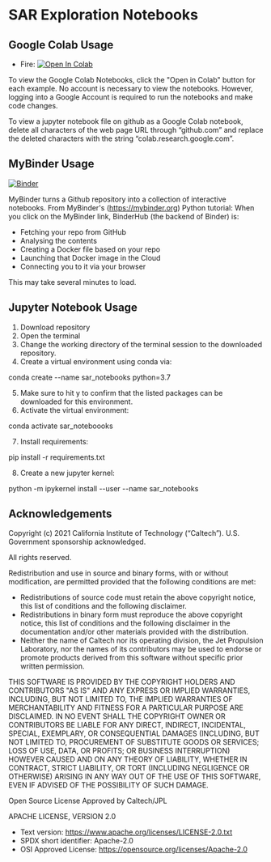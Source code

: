 # SAR Exploration Notebooks

## Google Colab Usage

* Fire: [![Open In Colab](https://colab.research.google.com/assets/colab-badge.svg)](https://colab.research.google.com/github/anniepeacock/sar_notebooks/blob/master/sar_notebooks/Science/fire/Fire.ipynb)

To view the Google Colab Notebooks, click the "Open in Colab" button for each example. No account is necessary to view the notebooks. However, logging into a Google Account is required to run the notebooks and make code changes.

To view a jupyter notebook file on github as a Google Colab notebook, delete all characters of the web page URL through “github.com” and replace the deleted characters with the string “colab.research.google.com”.

## MyBinder Usage

[![Binder](https://mybinder.org/badge_logo.svg)](https://mybinder.org/v2/gh/anniepeacock/sar_notebooks/devel)

MyBinder turns a Github repository into a collection of interactive notebooks. 
From MyBinder's (https://mybinder.org) Python tutorial:
When you click on the MyBinder link, BinderHub (the backend of Binder) is:
* Fetching your repo from GitHub
* Analysing the contents
* Creating a Docker file based on your repo
* Launching that Docker image in the Cloud
* Connecting you to it via your browser

This may take several minutes to load.

## Jupyter Notebook Usage 

1. Download repository
2. Open the terminal
3. Change the working directory of the terminal session to the downloaded repository.
4. Create a virtual environment using conda via:

conda create --name sar_notebooks python=3.7

5. Make sure to hit y to confirm that the listed packages can be downloaded for this environment.
6. Activate the virtual environment:

conda activate sar_noteboooks

7. Install requirements:

pip install -r requirements.txt

8. Create a new jupyter kernel:

python -m ipykernel install --user --name sar_notebooks

## Acknowledgements

Copyright  (c) 2021  California  Institute  of Technology (“Caltech”). U.S. Government sponsorship acknowledged. 

All  rights  reserved. 

Redistribution  and  use  in  source  and  binary  forms,  with  or  without  modification,  are  permitted  provided that the  following  conditions are  met:   
* Redistributions  of  source  code  must  retain  the  above  copyright  notice,  this  list  of  conditions  and the  following  disclaimer. 
* Redistributions  in  binary  form  must  reproduce  the  above  copyright  notice,  this  list  of  conditions and  the  following  disclaimer  in  the        documentation  and/or other materials provided  with  the distribution. 
* Neither  the  name  of  Caltech  nor  its  operating  division,  the  Jet  Propulsion  Laboratory,  nor  the names  of  its  contributors  may  be  used  to  endorse  or  promote  products  derived  from  this  software without  specific  prior  written  permission. 
  
  
THIS  SOFTWARE  IS  PROVIDED  BY  THE  COPYRIGHT  HOLDERS  AND  CONTRIBUTORS  "AS IS" AND  ANY  EXPRESS  OR  IMPLIED  WARRANTIES, INCLUDING, BUT  NOT  LIMITED  TO, THE  IMPLIED  WARRANTIES  OF  MERCHANTABILITY  AND  FITNESS  FOR A  PARTICULAR PURPOSE ARE DISCLAIMED. IN NO EVENT SHALL THE  COPYRIGHT  OWNER OR CONTRIBUTORS BE  LIABLE  FOR  ANY  DIRECT,  INDIRECT,  INCIDENTAL,  SPECIAL, EXEMPLARY, OR  CONSEQUENTIAL  DAMAGES (INCLUDING,  BUT  NOT  LIMITED  TO, PROCUREMENT OF SUBSTITUTE GOODS OR SERVICES; LOSS  OF  USE, DATA, OR  PROFITS; OR  BUSINESS  INTERRUPTION)  HOWEVER  CAUSED  AND  ON  ANY  THEORY  OF  LIABILITY, WHETHER IN CONTRACT, STRICT LIABILITY,  OR TORT (INCLUDING NEGLIGENCE OR OTHERWISE)  ARISING  IN  ANY  WAY  OUT  OF  THE  USE  OF  THIS  SOFTWARE,  EVEN  IF ADVISED OF  THE  POSSIBILITY  OF  SUCH  DAMAGE. 

Open  Source  License  Approved  by  Caltech/JPL 

APACHE  LICENSE,  VERSION  2.0 
* Text version:  https://www.apache.org/licenses/LICENSE-2.0.txt 
* SPDX short identifier:  Apache-2.0 
* OSI Approved  License:  https://opensource.org/licenses/Apache-2.0 
